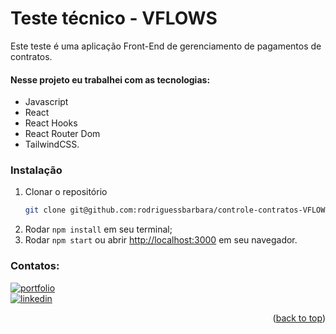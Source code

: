 # Teste técnico - VFLOWS
Este teste é uma aplicação Front-End de gerenciamento de pagamentos de contratos.

#### Nesse projeto eu trabalhei com as tecnologias:
  - Javascript
  - React
  - React Hooks
  - React Router Dom
  - TailwindCSS.


### Instalação
1. Clonar o repositório
   ```sh
   git clone git@github.com:rodriguessbarbara/controle-contratos-VFLOWS.git
   ```
2. Rodar `npm install` em seu terminal;
3. Rodar `npm start` ou abrir [http://localhost:3000](http://localhost:3000) em seu navegador.

### Contatos:
[![portfolio](https://img.shields.io/badge/my_portfolio-000?style=for-the-badge&logo=ko-fi&logoColor=white)](https://rodriguessbarbara.github.io/)</br>
[![linkedin](https://img.shields.io/badge/linkedin-0A66C2?style=for-the-badge&logo=linkedin&logoColor=white)](https://www.linkedin.com/in/rodriguessbarbara/)</br>

<p align="right">(<a href="#top">back to top</a>)</p>